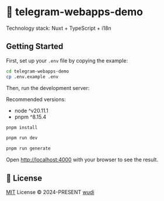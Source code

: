 # 🚀 telegram-webapps-demo

Technology stack: Nuxt + TypeScript + i18n

## Getting Started

First, set up your `.env` file by copying the example:

```bash
cd telegram-webapps-demo
cp .env.example .env
```

Then, run the development server:

Recommended versions:

- node ^v20.11.1
- pnpm ^8.15.4

```bash
pnpm install

pnpm run dev

pnpm run generate
```

Open [http://localhost:4000](http://localhost:4000) with your browser to see the result.

## 📜 License

[MIT](./LICENSE) License &copy; 2024-PRESENT [wudi](https://github.com/WuChenDi)
